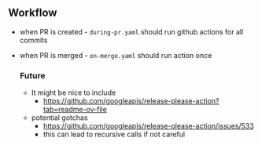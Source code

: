 ## Workflow

- when PR is created - `during-pr.yaml` should run github actions for all commits
- when PR is merged - `on-merge.yaml` should run action once

  ### Future

  - It might be nice to include
    - https://github.com/googleapis/release-please-action?tab=readme-ov-file
  - potential gotchas
    - https://github.com/googleapis/release-please-action/issues/533
    - this can lead to recursive calls if not careful
